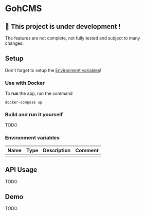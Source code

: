 # GohCMS

## 🚧 This project is under development !

The features are not complete, not fully tested and subject to many changes.

## Setup

Don't forget to setup the [Environment variables](#environment-variables)!

### Use with Docker

To **run** the app, run the command

```shell
docker-compose up
```

### Build and run it yourself

TODO

### Environment variables

| Name | Type | Description | Comment |
|------|------|-------------|---------|
|      |      |             |         |


## API Usage

TODO

## Demo

TODO
